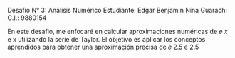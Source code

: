Desafío N° 3: Análisis Numérico 
Estudiante: Edgar Benjamin Nina Guarachi 
C.I.: 9880154 


En este desafio, me enfocaré en calcular aproximaciones numéricas de 
𝑒
𝑥
e 
x
  utilizando la serie de Taylor. El objetivo es aplicar los conceptos aprendidos para obtener una aproximación precisa de 
𝑒
2.5
e 
2.5
